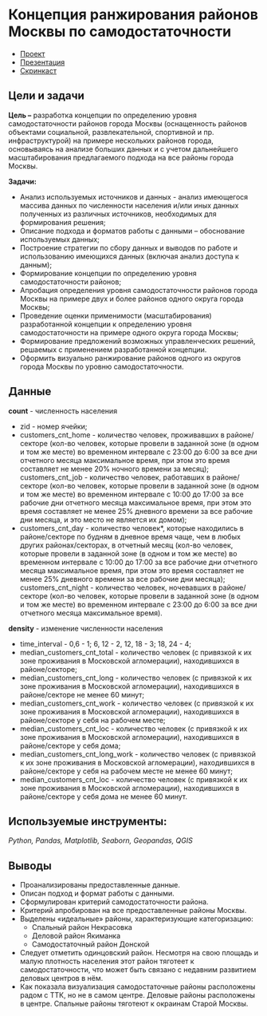 # Концепция ранжирования районов Москвы по самодостаточности

- [Проект]()
- [Презентация](https://github.com/zhbak/hackathons/blob/main/Концепция%20ранжирования%20районов%20Москвы%20по%20самодостаточности/Концепция%20ранжирования%20районов%20Москвы%20по%20самодостаточности.pdf)
- [Скринкаст](https://1drv.ms/v/s!AlvGRujp8j1piq4oqpZcvteiUf4EfA?e=ZuUOAG)

## Цели и задачи

**Цель –** разработка концепции по определению уровня самодостаточности районов города Москвы (оснащенность районов объектами социальной, развлекательной, спортивной и пр. инфраструктурой) на примере нескольких районов города, основываясь на анализе больших данных и с учетом дальнейшего масштабирования предлагаемого подхода на все районы города Москвы.

**Задачи:**
- Анализ используемых источников и данных - анализ имеющегося массива данных по численности населения и/или иных данных полученных из различных источников, необходимых для формирования решения;
- Описание подхода и форматов работы с данными – обоснование используемых данных;
- Построение стратегии по сбору данных и выводов по работе и использованию имеющихся данных (включая анализ доступа к данным);
- Формирование концепции по определению уровня самодостаточности районов;
- Апробация определения уровня самодостаточности районов города Москвы на примере двух и более районов одного округа города Москвы;
- Проведение оценки применимости (масштабирования) разработанной концепции к определению уровня самодостаточности на примере одного округа города Москвы;
- Формирование предложений возможных управленческих решений, решаемых с применением разработанной концепции.
- Оформить визуально ранжирование районов одного из округов города Москвы по уровню самодостаточности.

## Данные
**count** - численность населения
- zid - номер ячейки;
- customers_cnt_home - количество человек, проживавших в районе/секторе (кол-во человек, которые провели в заданной зоне (в одном и том же месте) во временном интервале с 23:00 до 6:00 за все дни отчетного месяца максимальное время, при этом это время составляет не менее 20% ночного времени за месяц);
customers_cnt_job - количество человек, работавших в районе/секторе (кол-во человек, которые провели в заданной зоне (в одном и том же месте) во временном интервале с 10:00 до 17:00 за все рабочие дни отчетного месяца максимальное время, при этом это время составляет не менее 25% дневного времени за все рабочие дни месяца, и это место не является их домом);
- customers_cnt_day - количество человек*, которые находились в районе/секторе по будням в дневное время чаще, чем в любых других районах/секторах, в отчетный месяц (кол-во человек, которые провели в заданной зоне (в одном и том же месте) во временном интервале с 10:00 до 17:00 за все рабочие дни отчетного месяца максимальное время, при этом это время составляет не менее 25% дневного времени за все рабочие дни месяца);
customers_cnt_night - количество человек, ночевавших в районе/секторе (кол-во человек, которые провели в заданной зоне (в одном и том же месте) во временном интервале с 23:00 до 6:00 за все дни отчетного месяца максимальное время).

**density** - изменение численности населения
- time_interval - 0,6 - 1; 6, 12 - 2, 12, 18 - 3; 18, 24 - 4;
- median_customers_cnt_total - количество человек (с привязкой к их зоне проживания в Московской агломерации), находившихся в районе/секторе;
- median_customers_cnt_long - количество человек (с привязкой к их зоне проживания в Московской агломерации), находившихся в районе/секторе не менее 60 минут;
- median_customers_cnt_work - количество человек (с привязкой к их зоне проживания в Московской агломерации), находившихся в районе/секторе у себя на рабочем месте;
- median_customers_cnt_loc - количество человек (с привязкой к их зоне проживания в Московской агломерации), находившихся в районе/секторе у себя дома;
- median_customers_cnt_long_work - количество человек (с привязкой к их зоне проживания в Московской агломерации), находившихся в районе/секторе у себя на рабочем месте не менее 60 минут;
- median_customers_cnt_loc - количество человек (с привязкой к их зоне проживания в Московской агломерации), находившихся в районе/секторе у себя дома не менее 60 минут.

## Используемые инструменты: 
*Python, Pandas, Matplotlib, Seaborn, Geopandas, QGIS*

## Выводы
- Проанализированы предоставленные данные.
- Описан подход и формат работы с данными.
- Сформулирован критерий самодостаточности района.
- Критерий апробирован на все предоставленные районы Москвы.
- Выделены «идеальные» районы, характеризующие категоризацию:
  - Спальный район Некрасовка
  - Деловой район Якиманка
  - Самодостаточный район Донской
- Следует отметить одинцовский район. Несмотря на свою площадь и малую
плотность населения этот район тяготеет к самодостаточности, что может быть
связано с недавним развитием деловых центров в нём.
- Как показала визуализация самодостаточные районы расположены радом с ТТК, но
не в самом центре. Деловые районы расположены в центре. Спальные районы
тяготеют к окраинам Старой Москвы.
